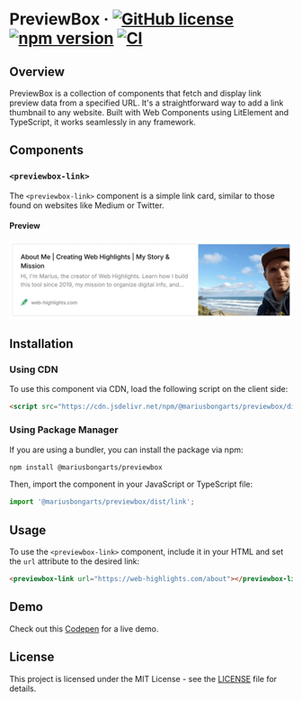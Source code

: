 # PreviewBox &middot; [![GitHub license](https://img.shields.io/badge/license-MIT-blue.svg)](https://github.com/MariusBongarts/previewbox/blob/main/LICENSE) [![npm version](https://img.shields.io/npm/v/@mariusbongarts/previewbox.svg?style=flat)](https://www.npmjs.com/package/@mariusbongarts/previewbox) [![CI](https://github.com/MariusBongarts/previewbox/actions/workflows/main.yml/badge.svg)](https://github.com/MariusBongarts/previewbox/actions/workflows/main.yml)

## Overview

PreviewBox is a collection of components that fetch and display link preview data from a specified URL. It's a straightforward way to add a link thumbnail to any website. Built with Web Components using LitElement and TypeScript, it works seamlessly in any framework.

## Components

### `<previewbox-link>`

The `<previewbox-link>` component is a simple link card, similar to those found on websites like Medium or Twitter.

#### Preview

[![PreviewBox Link](https://raw.githubusercontent.com/MariusBongarts/previewbox/main/assets/img/link-preview.webp)](https://web-highlights.com/about)


## Installation

### Using CDN

To use this component via CDN, load the following script on the client side:

```html
<script src="https://cdn.jsdelivr.net/npm/@mariusbongarts/previewbox/dist/link/index.min.js"></script>
```

### Using Package Manager

If you are using a bundler, you can install the package via npm:

```bash
npm install @mariusbongarts/previewbox
```

Then, import the component in your JavaScript or TypeScript file:

```javascript
import '@mariusbongarts/previewbox/dist/link';
```

## Usage

To use the `<previewbox-link>` component, include it in your HTML and set the `url` attribute to the desired link:

```html
<previewbox-link url="https://web-highlights.com/about"></previewbox-link>
```

## Demo

Check out this [Codepen](https://codepen.io/marius2502/pen/eYqJMwp) for a live demo.

## License

This project is licensed under the MIT License - see the [LICENSE](https://github.com/MariusBongarts/previewbox/blob/main/LICENSE) file for details.